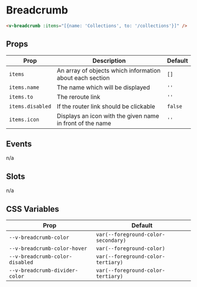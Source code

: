 # Breadcrumb

```html
<v-breadcrumb :items="[{name: 'Collections', to: '/collections'}]" />
```

## Props
| Prop            | Description                                               | Default |
|-----------------|-----------------------------------------------------------|---------|
| `items`         | An array of objects which information about each section  | `[]`    |
| `items.name`    | The name which will be displayed                          | `''`    |
| `items.to`      | The reroute link                                          | `''`    |
| `items.disabled`| If the router link should be clickable                    | `false` |
| `items.icon`    | Displays an icon with the given name in front of the name | `''`    |

## Events
n/a

## Slots
n/a

## CSS Variables
| Prop                            | Default                             |
|---------------------------------|-------------------------------------|
| `--v-breadcrumb-color`          | `var(--foreground-color-secondary)` |
| `--v-breadcrumb-color-hover`    | `var(--foreground-color)`           |
| `--v-breadcrumb-color-disabled` | `var(--foreground-color-tertiary)`  |
| `--v-breadcrumb-divider-color`  | `var(--foreground-color-tertiary)`  |
